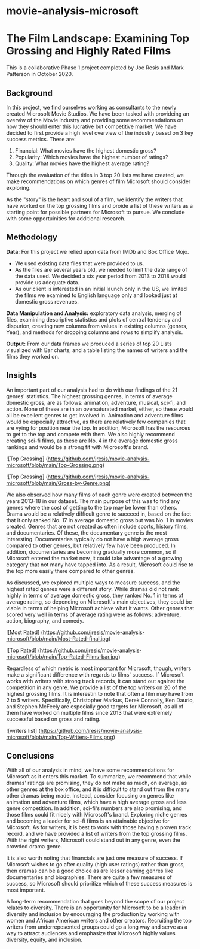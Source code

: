 # movie-analysis-microsoft


# The Film Landscape: Examining Top Grossing and Highly Rated Films
This is a collaborative Phase 1 project completed by Joe Resis and Mark Patterson in October 2020.


## Background
In this project, we find ourselves working as consultants to the newly created Microsoft Movie Studios. We have been tasked with provideing an overviw of the Movie industry and providing some recommendations on how they should enter this lucrative but competitive market. We have decided to first provide a high level overview of the industry based on 3 key success metrics. These are: 

1. Financial: What movies have the highest domestic gross? 
2. Popularity: Which movies have the highest number of ratings?
3. Quality: What movies have the highest average rating? 

Through the evaluation of the titles in 3 top 20 lists we have created, we make recommendations on which genres of film Microsoft should consider exploring. 

As the "story" is the heart and soul of a film, we identify the writers that have worked on the top grossing films and proide a list of these writers as a starting point for possible partners for Microsoft to pursue. We conclude with some opportuinities for additional research. 


## Methodology
**Data:** For this project we relied upon data from IMDb and Box Office Mojo. 
* We used existing data files that were provided to us. 
* As the files are several years old, we needed to limit the date range of the data used. We decided a six year period from 2013 to 2018 would provide us adequate data. 
* As our client is interested in an initial launch only in the US, we limited the films we examined to English language only and looked just at domestic gross revenues. 

**Data Manipulation and Analysis:** exploratory data analysis, merging of files, examining descriptive statistics and plots of central tendency and dispurion, creating new columns from values in existing columns (genres, Year), and methods for dropping columns and rows to simplify analysis. 

**Output:** From our data frames we produced a series of top 20 Lists visualized with Bar charts, and a table listing the names of writers and the films they worked on.


## Insights
An important part of our analysis had to do with our findings of the 21 genres' statistics. The highest grossing genres, in terms of average domestic gross, are as follows: animation, adventure, musical, sci-fi, and action. None of these are in an oversaturated market, either, so these would all be excellent genres to get involved in. Animation and adventure films would be especially attractive, as there are relatively few companies that are vying for position near the top. In addition, Microsoft has the resources to get to the top and compete with them. We also highly recommend creating sci-fi films, as these are No. 4 in the average domestic gross rankings and would be a strong fit with Microsoft's brand.

![Top Grossing]
(https://github.com/jresis/movie-analysis-microsoft/blob/main/Top-Grossing.png)

![Top Grossing]
(https://github.com/jresis/movie-analysis-microsoft/blob/main/Gross-by-Genre.png)

We also observed how many films of each genre were created between the years 2013-18 in our dataset. The main purpose of this was to find any genres where the cost of getting to the top may be lower than others. Drama would be a relatively difficult genre to succeed in, based on the fact that it only ranked No. 17 in average domestic gross but was No. 1 in movies created. Genres that are not created as often include sports, history films, and documentaries. Of these, the documentary genre is the most interesting. Documentaries typically do not have a high average gross compared to other genres, but relatively few have been produced. In addition, documentaries are becoming gradually more common, so if Microsoft entered the market now, it could take advantage of a growing category that not many have tapped into. As a result, Microsoft could rise to the top more easily there compared to other genres.

As discussed, we explored multiple ways to measure success, and the highest rated genres were a different story. While dramas did not rank highly in terms of average domestic gross, they ranked No. 1 in terms of average rating, so depending on Microsoft's main objectives, they could be viable in terms of helping Microsoft achieve what it wants. Other genres that scored very well in terms of average rating were as follows: adventure, action, biography, and comedy.

![Most Rated]
(https://github.com/jresis/movie-analysis-microsoft/blob/main/Most-Rated-final.jpg)

![Top Rated]
(https://github.com/jresis/movie-analysis-microsoft/blob/main/Top-Rated-Films-bar.jpg)

Regardless of which metric is most important for Microsoft, though, writers make a significant difference with regards to films' success. If Microsoft works with writers with strong track records, it can stand out against the competition in any genre. We provide a list of the top writers on 20 of the highest grossing films. It is interestin to note that often a film may have from 2 to 5 writers. Specifically, Christopher Markus, Derek Connolly, Ken Daurio, and Stephen McFeely are especially good targets for Microsoft, as all of them have worked on multiple films since 2013 that were extremely successful based on gross and rating.

![writers list]
(https://github.com/jresis/movie-analysis-microsoft/blob/main/Top-Writers-Films.png)


## Conclusions
With all of our analysis in mind, we have some recommendations for Microsoft as it enters this market. To summarize, we recommend that while dramas' ratings are promising, they do not make as much, on average, as other genres at the box office, and it is difficult to stand out from the many other dramas being made. Instead, consider focusing on genres like animation and adventure films, which have a high average gross and less genre competition. In addition, sci-fi's numbers are also promising, and those films could fit nicely with Microsoft's brand. Exploring niche genres and becoming a leader for sci-fi films is an attainable objective for Microsoft. As for writers, it is best to work with those having a proven track record, and we have provided a list of writers from the top grossing films. With the right writers, Microsoft could stand out in any genre, even the crowded drama genre.

It is also worth noting that financials are just one measure of success. If Microsoft wishes to go after quality (high user ratings) rather than gross, then dramas can be a good choice as are lesser earning genres like documentaries and biographies. There are quite a few measures of success, so Microsoft should prioritize which of these success measures is most important.

A long-term recommendation that goes beyond the scope of our project relates to diversity. There is an opportunity for Microsoft to be a leader in diversity and inclusion by encouraging the production by working with women and African American writers and other creators. Recruiting the top writers from underrepesented groups could go a long way and serve as a way to attract audiences and emphasize that Microsoft highly values diversity, equity, and inclusion.
